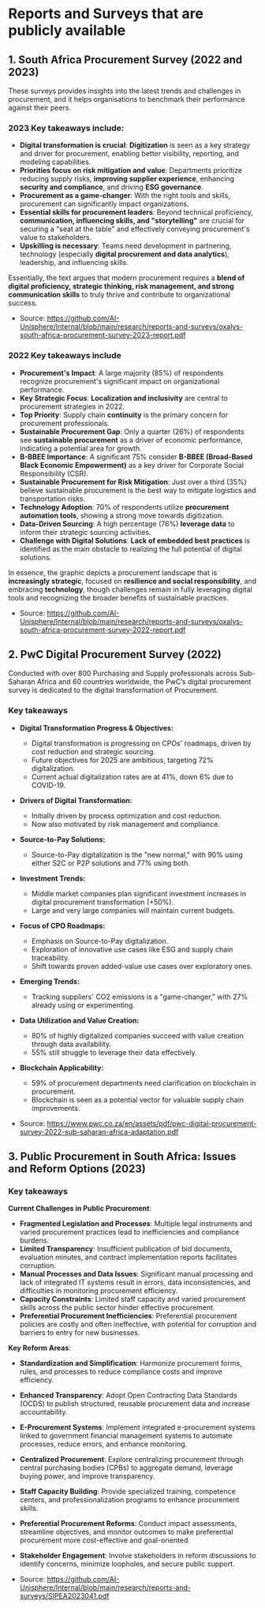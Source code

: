# Reports and Surveys that are publicly available

## 1. South Africa Procurement Survey (2022 and 2023)
These surveys provides insights into the latest trends and challenges in procurement, and it helps organisations to benchmark their performance against their peers.

### 2023 Key takeaways include:

- **Digital transformation is crucial**: **Digitization** is seen as a key strategy and driver for procurement, enabling better visibility, reporting, and modeling capabilities.
- **Priorities focus on risk mitigation and value**: Departments prioritize reducing supply risks, **improving supplier experience**, enhancing **security and compliance**, and driving **ESG governance**.
- **Procurement as a game-changer**: With the right tools and skills, procurement can significantly impact organizations.
- **Essential skills for procurement leaders**: Beyond technical proficiency, **communication, influencing skills, and "storytelling"** are crucial for securing a "seat at the table" and effectively conveying procurement's value to stakeholders.
- **Upskilling is necessary**: Teams need development in partnering, technology (especially **digital procurement and data analytics**), leadership, and influencing skills.

Essentially, the text argues that modern procurement requires a **blend of digital proficiency, strategic thinking, risk management, and strong communication skills** to truly thrive and contribute to organizational success.

- Source: https://github.com/AI-Unisphere/Internal/blob/main/research/reports-and-surveys/oxalys-south-africa-procurement-survey-2023-report.pdf

### 2022 Key takeaways include

- **Procurement's Impact**: A large majority (85%) of respondents recognize procurement's significant impact on organizational performance.
- **Key Strategic Focus**: **Localization and inclusivity** are central to procurement strategies in 2022.
- **Top Priority**: Supply chain **continuity** is the primary concern for procurement professionals.
- **Sustainable Procurement Gap**: Only a quarter (26%) of respondents see **sustainable procurement** as a driver of economic performance, indicating a potential area for growth.
- **B-BBEE Importance**: A significant 75% consider **B-BBEE (Broad-Based Black Economic Empowerment)** as a key driver for Corporate Social Responsibility (CSR).
- **Sustainable Procurement for Risk Mitigation**: Just over a third (35%) believe sustainable procurement is the best way to mitigate logistics and transportation risks.
- **Technology Adoption**: 70% of respondents utilize **procurement automation tools**, showing a strong move towards digitization.
- **Data-Driven Sourcing**: A high percentage (76%) **leverage data** to inform their strategic sourcing activities.
- **Challenge with Digital Solutions**: **Lack of embedded best practices** is identified as the main obstacle to realizing the full potential of digital solutions.

In essence, the graphic depicts a procurement landscape that is **increasingly strategic**, focused on **resilience and social responsibility**, and embracing **technology**, though challenges remain in fully leveraging digital tools and recognizing the broader benefits of sustainable practices.

- Source: https://github.com/AI-Unisphere/Internal/blob/main/research/reports-and-surveys/oxalys-south-africa-procurement-survey-2022-report.pdf

## 2. PwC Digital Procurement Survey (2022)
Conducted with over 800 Purchasing and Supply professionals across Sub-Saharan Africa and 60 countries worldwide, the PwC’s digital procurement survey is dedicated to the digital transformation of Procurement.

### Key takeaways
* **Digital Transformation Progress & Objectives:**
    * Digital transformation is progressing on CPOs' roadmaps, driven by cost reduction and strategic sourcing.
    * Future objectives for 2025 are ambitious, targeting 72% digitalization.
    * Current actual digitalization rates are at 41%, down 6% due to COVID-19.

* **Drivers of Digital Transformation:**
    * Initially driven by process optimization and cost reduction.
    * Now also motivated by risk management and compliance.

* **Source-to-Pay Solutions:**
    * Source-to-Pay digitalization is the "new normal," with 90% using either S2C or P2P solutions and 77% using both.

* **Investment Trends:**
    * Middle market companies plan significant investment increases in digital procurement transformation (+50%).
    * Large and very large companies will maintain current budgets.

* **Focus of CPO Roadmaps:**
    * Emphasis on Source-to-Pay digitalization.
    * Exploration of innovative use cases like ESG and supply chain traceability.
    * Shift towards proven added-value use cases over exploratory ones.

* **Emerging Trends:**
    * Tracking suppliers' CO2 emissions is a "game-changer," with 27% already using or experimenting.

* **Data Utilization and Value Creation:**
    * 80% of highly digitalized companies succeed with value creation through data availability.
    * 55% still struggle to leverage their data effectively.

* **Blockchain Applicability:**
    * 59% of procurement departments need clarification on blockchain in procurement.
    * Blockchain is seen as a potential vector for valuable supply chain improvements.
- Source: https://www.pwc.co.za/en/assets/pdf/pwc-digital-procurement-survey-2022-sub-saharan-africa-adaptation.pdf

## 3. Public Procurement in South Africa: Issues and Reform Options (2023)

### Key takeaways
**Current Challenges in Public Procurement**:

- **Fragmented Legislation and Processes**: Multiple legal instruments and varied procurement practices lead to inefficiencies and compliance burdens.
- **Limited Transparency**: Insufficient publication of bid documents, evaluation minutes, and contract implementation reports facilitates corruption.
- **Manual Processes and Data Issues**: Significant manual processing and lack of integrated IT systems result in errors, data inconsistencies, and difficulties in monitoring procurement efficiency.
- **Capacity Constraints**: Limited staff capacity and varied procurement skills across the public sector hinder effective procurement.
- **Preferential Procurement Inefficiencies**: Preferential procurement policies are costly and often ineffective, with potential for corruption and barriers to entry for new businesses.

**Key Reform Areas**:

- **Standardization and Simplification**: Harmonize procurement forms, rules, and processes to reduce compliance costs and improve efficiency.
- **Enhanced Transparency**: Adopt Open Contracting Data Standards (OCDS) to publish structured, reusable procurement data and increase accountability.
- **E-Procurement Systems**: Implement integrated e-procurement systems linked to government financial management systems to automate processes, reduce errors, and enhance monitoring.
- **Centralized Procurement**: Explore centralizing procurement through central purchasing bodies (CPBs) to aggregate demand, leverage buying power, and improve transparency.
- **Staff Capacity Building**: Provide specialized training, competence centers, and professionalization programs to enhance procurement skills.
- **Preferential Procurement Reforms**: Conduct impact assessments, streamline objectives, and monitor outcomes to make preferential procurement more cost-effective and goal-oriented.
- **Stakeholder Engagement**: Involve stakeholders in reform discussions to identify concerns, minimize loopholes, and secure public support.

- Source: https://github.com/AI-Unisphere/Internal/blob/main/research/reports-and-surveys/SIPEA2023041.pdf
